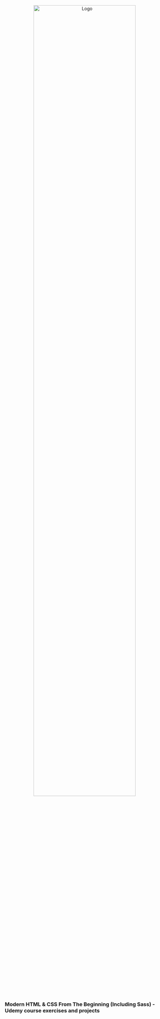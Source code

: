 <div align="center">
    <img src="https://res.cloudinary.com/dio4dx3uy/image/upload/v1670247004/udemy-html-css_rjpwxd.jpg" alt="Logo" width="80%">
</div>  

### Modern HTML & CSS From The Beginning (Including Sass) - Udemy course exercises and projects 